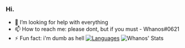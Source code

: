 ### Hi.

- 🤔 I’m looking for help with everything
- 📫 How to reach me: please dont, but if you must - Whanos#0621
- ⚡ Fun fact: i'm dumb as hell
[![Languages](https://github-readme-stats.vercel.app/api/top-langs/?username=whanos&layout=compact)](https://github.com/anuraghazra/github-readme-stats)
![Whanos' Stats](https://github-readme-stats.vercel.app/api?username=whanos&show_icons=true&theme=radical)
